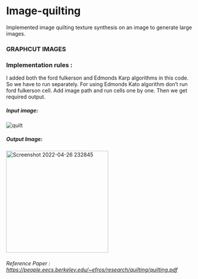 # Image-quilting
Implemented image quilting texture synthesis on an image to generate large images.

### GRAPHCUT IMAGES

### Implementation rules :
I added both the ford fulkerson and Edmonds Karp algorithms in this code. So we have to run separately. For using Edmonds Kato algorithm don’t run ford fulkerson cell. Add image path and run cells one by one. 
Then we get required output.

##### Input image:
![quilt](https://user-images.githubusercontent.com/97489851/165438374-e5cb1772-6555-4d1e-989f-3afb6f846eac.jpeg)

##### Output Image:
<img width="275" alt="Screenshot 2022-04-26 232845" src="https://user-images.githubusercontent.com/97489851/165438424-eefa7b05-2f3c-4dae-a73c-972f8762b760.png">

###### Reference Paper : https://people.eecs.berkeley.edu/~efros/research/quilting/quilting.pdf
